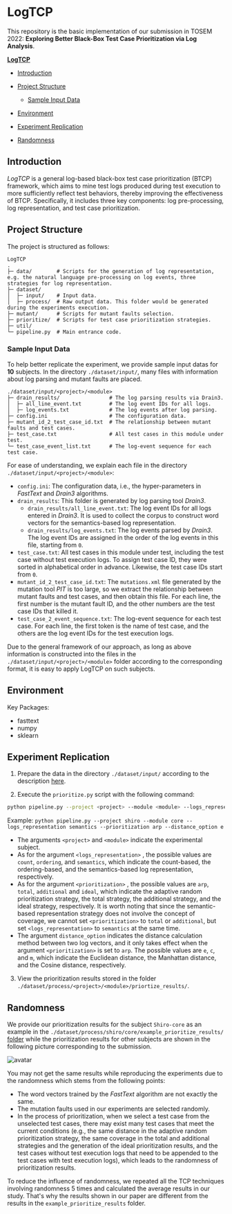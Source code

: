 # LogTCP

This repository is the basic implementation of our submission in TOSEM 2022: **Exploring Better Black-Box Test Case Prioritization via Log Analysis**. 

**[LogTCP](https://github.com/VikingStudyHard/LogTCP#logtcp)**

- [Introduction](https://github.com/VikingStudyHard/LogTCP#introduction)
- [Project Structure](https://github.com/VikingStudyHard/LogTCP#project-structure)
  - [Sample Input Data](https://github.com/VikingStudyHard/LogTCP#sample-input-data)

- [Environment](https://github.com/VikingStudyHard/LogTCP#environment)
- [Experiment Replication](https://github.com/VikingStudyHard/LogTCP#experiment-replication) 
- [Randomness](https://github.com/VikingStudyHard/LogTCP#randomness)


## Introduction
*LogTCP* is a general log-based black-box test case prioritization (BTCP) framework, which aims to mine test logs produced during test execution to more sufficiently reflect test behaviors, thereby improving the effectiveness of BTCP. Specifically, it includes three key components: log pre-processing, log representation, and test case prioritization. 

## Project Structure

The project is structured as follows:

```
LogTCP
.
├─ data/        # Scripts for the generation of log representation, e.g. the natural language pre-processing on log events, three strategies for log representation. 
├─ dataset/   
│  ├─ input/    # Input data.
│  ├─ process/  # Raw output data. This folder would be generated during the experiments execution.
├─ mutant/      # Scripts for mutant faults selection.
├─ prioritize/  # Scripts for test case prioritization strategies. 
├─ util/      
└─ pipeline.py  # Main entrance code.
```

### Sample Input Data

To help better replicate the experiment, we provide sample input datas for **10** subjects. In the directory `./dataset/input/`, many files with information about log parsing and mutant faults are placed.

```
./dataset/input/<project>/<module>
├─ drain_results/                # The log parsing results via Drain3.
│  ├─ all_line_event.txt         # The log event IDs for all logs.
│  ├─ log_events.txt             # The log events after log parsing.
├─ config.ini                    # The configuration data.
├─ mutant_id_2_test_case_id.txt  # The relationship between mutant faults and test cases.
├─ test_case.txt                 # All test cases in this module under test.
└─ test_case_event_list.txt      # The log-event sequence for each test case.
```

For ease of understanding, we explain each file in the directory  `./dataset/input/<project>/<module>`:

- `config.ini`: The configuration data,  i.e.,  the hyper-parameters in *FastText* and *Drain3* algorithms.
- `drain_results`: This folder is generated by log parsing tool *Drain3*.
  - `drain_results/all_line_event.txt`: The log event IDs for all logs entered in *Drain3*. It is used to collect the corpus to construct word vectors for the semantics-based log representation.
  - `drain_results/log_events.txt`: The log events parsed by *Drain3*. The log event IDs are assigned in the order of the log events in this file, starting from `0`.
- `test_case.txt`: All test cases in this module under test, including the test case without test execution logs. To assign test case ID, they were sorted in alphabetical order in advance. Likewise, the test case IDs start from `0`.
- `mutant_id_2_test_case_id.txt`: The `mutations.xml` file generated by the mutation tool *PIT* is too large, so we extract the relationship between mutant faults and test cases, and then obtain this file.  For each line, the first number is the mutant fault ID, and the other numbers are the test case IDs that killed it. 
- `test_case_2_event_sequence.txt`: The log-event sequence for each test case. For each line, the first token is the name of test case, and the others are the log event IDs for the test execution logs. 

Due to the general framework of our approach, as long as above information is constructed into the files in the `./dataset/input/<project>/<module>` folder according to the corresponding format, it is easy to apply LogTCP on such subjects. 

## Environment

Key Packages:

- fasttext
- numpy
- sklearn

## Experiment Replication

1. Prepare the data in the directory `./dataset/input/` according to the description [here](https://github.com/VikingStudyHard/LogTCP#sample-input-data).

2. Execute the `prioritize.py` script with the following command:

```bash
python pipeline.py --project <project> --module <module> --logs_representation <logs_representation> --prioritization <prioritization> --distance_option <distance_option>
```
Example: `python pipeline.py --project shiro --module core --logs_representation semantics --prioritization arp --distance_option e`
- The arguments `<project>` and `<module>` indicate the experimental subject.
- As for the argument  `<logs_representation>` , the possible values are `count`, `ordering`, and `semantics`, which indicate the count-based,  the ordering-based, and the semantics-based log representation, respectively.
- As for the argument  `<prioritization>` , the possible values are `arp`, `total`,  `additional` and `ideal`, which indicate the adaptive random prioritization strategy, the total strategy, the additional strategy, and the ideal strategy, respectively. It is worth noting that since the semantic-based representation strategy does not involve the concept of coverage, we cannot set  `<prioritization>`  to `total` or `additional`, but set  `<logs_representation>` to `semantics` at the same time.
- The argument `distance_option` indicates the distance calculation method between two log vectors, and it only takes effect when the argument  `<prioritization>` is set to `arp`. The possible values are `e`, `c`,  and `m`, which indicate the Euclidean distance, the Manhattan distance, and the Cosine distance, respectively. 


3. View the prioritization results stored in the folder `./dataset/process/<project>/<module>/priortize_results/`.

## Randomness

We provide our prioritization results for the subject `Shiro-core` as an example in the  `./dataset/process/shiro/core/example_prioritize_results/` [folder](https://github.com/VikingStudyHard/LogTCP/tree/main/dataset/process/shiro/core/example_prioritize_results) while the prioritization results for other subjects are shown in the following picture corresponding to the submission.

![avatar](https://github.com/orangeChenz/LogTCP/blob/main/Effectiveness.png)

You may not get the same results while reproducing the experiments due to the randomness which stems from the following points:

- The word vectors trained by the *FastText* algorithm are not exactly the same.
- The mutation faults used in our experiments are selected randomly.
- In the process of prioritization, when we select a test case from the unselected test cases, there may exist many test cases that meet the current conditions (e.g., the same distance in the adaptive random prioritization strategy, the same coverage in the total and additional strategies and the generation of the ideal prioritization results, and the test cases without test execution logs that need to be appended to the test cases with test execution logs), which leads to the randomness of prioritization results.

To reduce the influence of randomness, we repeated all the TCP techniques involving randomness 5 times and calculated the average results in our study. That's why the results shown in our paper are different from the results in the `example_prioritize_results` folder. 